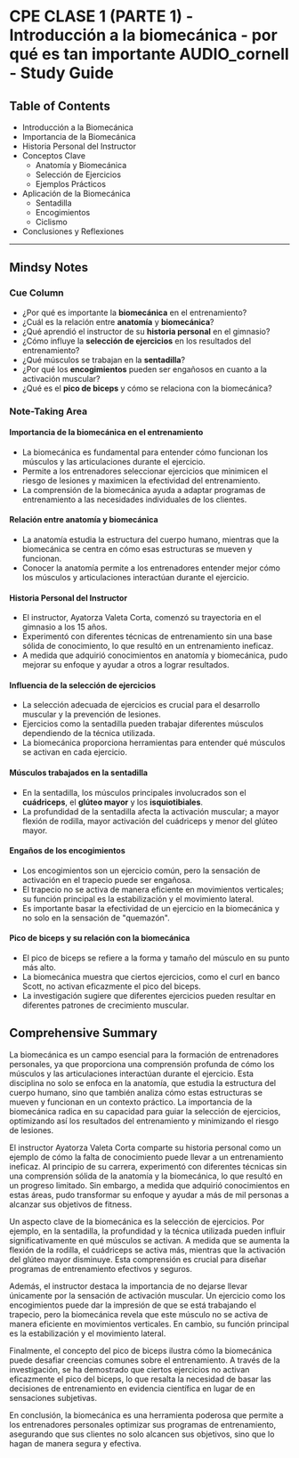 # CPE CLASE 1 (PARTE 1) - Introducción a la biomecánica - por qué es tan importante AUDIO_cornell - Study Guide

## Table of Contents
*   Introducción a la Biomecánica
*   Importancia de la Biomecánica
*   Historia Personal del Instructor
*   Conceptos Clave
    *   Anatomía y Biomecánica
    *   Selección de Ejercicios
    *   Ejemplos Prácticos
*   Aplicación de la Biomecánica
    *   Sentadilla
    *   Encogimientos
    *   Ciclismo
*   Conclusiones y Reflexiones

---

## Mindsy Notes

### Cue Column
*   ¿Por qué es importante la **biomecánica** en el entrenamiento?
*   ¿Cuál es la relación entre **anatomía** y **biomecánica**?
*   ¿Qué aprendió el instructor de su **historia personal** en el gimnasio?
*   ¿Cómo influye la **selección de ejercicios** en los resultados del entrenamiento?
*   ¿Qué músculos se trabajan en la **sentadilla**?
*   ¿Por qué los **encogimientos** pueden ser engañosos en cuanto a la activación muscular?
*   ¿Qué es el **pico de biceps** y cómo se relaciona con la biomecánica?

### Note-Taking Area
#### Importancia de la **biomecánica** en el entrenamiento
* La biomecánica es fundamental para entender cómo funcionan los músculos y las articulaciones durante el ejercicio.
* Permite a los entrenadores seleccionar ejercicios que minimicen el riesgo de lesiones y maximicen la efectividad del entrenamiento.
* La comprensión de la biomecánica ayuda a adaptar programas de entrenamiento a las necesidades individuales de los clientes.

#### Relación entre **anatomía** y **biomecánica**
* La anatomía estudia la estructura del cuerpo humano, mientras que la biomecánica se centra en cómo esas estructuras se mueven y funcionan.
* Conocer la anatomía permite a los entrenadores entender mejor cómo los músculos y articulaciones interactúan durante el ejercicio.

#### Historia Personal del Instructor
* El instructor, Ayatorza Valeta Corta, comenzó su trayectoria en el gimnasio a los 15 años.
* Experimentó con diferentes técnicas de entrenamiento sin una base sólida de conocimiento, lo que resultó en un entrenamiento ineficaz.
* A medida que adquirió conocimientos en anatomía y biomecánica, pudo mejorar su enfoque y ayudar a otros a lograr resultados.

#### Influencia de la **selección de ejercicios**
* La selección adecuada de ejercicios es crucial para el desarrollo muscular y la prevención de lesiones.
* Ejercicios como la sentadilla pueden trabajar diferentes músculos dependiendo de la técnica utilizada.
* La biomecánica proporciona herramientas para entender qué músculos se activan en cada ejercicio.

#### Músculos trabajados en la **sentadilla**
* En la sentadilla, los músculos principales involucrados son el **cuádriceps**, el **glúteo mayor** y los **isquiotibiales**.
* La profundidad de la sentadilla afecta la activación muscular; a mayor flexión de rodilla, mayor activación del cuádriceps y menor del glúteo mayor.

#### Engaños de los **encogimientos**
* Los encogimientos son un ejercicio común, pero la sensación de activación en el trapecio puede ser engañosa.
* El trapecio no se activa de manera eficiente en movimientos verticales; su función principal es la estabilización y el movimiento lateral.
* Es importante basar la efectividad de un ejercicio en la biomecánica y no solo en la sensación de "quemazón".

#### **Pico de biceps** y su relación con la biomecánica
* El pico de biceps se refiere a la forma y tamaño del músculo en su punto más alto.
* La biomecánica muestra que ciertos ejercicios, como el curl en banco Scott, no activan eficazmente el pico del biceps.
* La investigación sugiere que diferentes ejercicios pueden resultar en diferentes patrones de crecimiento muscular.

<!-- NEW_PAGE -->

## Comprehensive Summary
La biomecánica es un campo esencial para la formación de entrenadores personales, ya que proporciona una comprensión profunda de cómo los músculos y las articulaciones interactúan durante el ejercicio. Esta disciplina no solo se enfoca en la anatomía, que estudia la estructura del cuerpo humano, sino que también analiza cómo estas estructuras se mueven y funcionan en un contexto práctico. La importancia de la biomecánica radica en su capacidad para guiar la selección de ejercicios, optimizando así los resultados del entrenamiento y minimizando el riesgo de lesiones.

El instructor Ayatorza Valeta Corta comparte su historia personal como un ejemplo de cómo la falta de conocimiento puede llevar a un entrenamiento ineficaz. Al principio de su carrera, experimentó con diferentes técnicas sin una comprensión sólida de la anatomía y la biomecánica, lo que resultó en un progreso limitado. Sin embargo, a medida que adquirió conocimientos en estas áreas, pudo transformar su enfoque y ayudar a más de mil personas a alcanzar sus objetivos de fitness.

Un aspecto clave de la biomecánica es la selección de ejercicios. Por ejemplo, en la sentadilla, la profundidad y la técnica utilizada pueden influir significativamente en qué músculos se activan. A medida que se aumenta la flexión de la rodilla, el cuádriceps se activa más, mientras que la activación del glúteo mayor disminuye. Esta comprensión es crucial para diseñar programas de entrenamiento efectivos y seguros.

Además, el instructor destaca la importancia de no dejarse llevar únicamente por la sensación de activación muscular. Un ejercicio como los encogimientos puede dar la impresión de que se está trabajando el trapecio, pero la biomecánica revela que este músculo no se activa de manera eficiente en movimientos verticales. En cambio, su función principal es la estabilización y el movimiento lateral.

Finalmente, el concepto del pico de biceps ilustra cómo la biomecánica puede desafiar creencias comunes sobre el entrenamiento. A través de la investigación, se ha demostrado que ciertos ejercicios no activan eficazmente el pico del biceps, lo que resalta la necesidad de basar las decisiones de entrenamiento en evidencia científica en lugar de en sensaciones subjetivas.

En conclusión, la biomecánica es una herramienta poderosa que permite a los entrenadores personales optimizar sus programas de entrenamiento, asegurando que sus clientes no solo alcancen sus objetivos, sino que lo hagan de manera segura y efectiva.